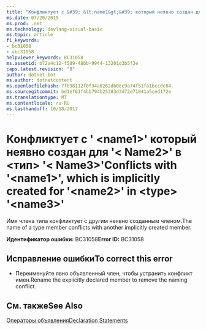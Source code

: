 ```yaml
---
title: "Конфликтует с &#39; &lt;name1&gt;&#39; который неявно создан для &#39;&lt; Name2&gt;&#39; в &lt;тип&gt; &#39;&lt; Name3&gt;&#39;"
ms.date: 07/20/2015
ms.prod: .net
ms.technology: devlang-visual-basic
ms.topic: article
f1_keywords:
- bc31058
- vbc31058
helpviewer_keywords: BC31058
ms.assetid: b72a4c12-f589-48bb-9944-13201d3b5f3e
caps.latest.revision: "8"
author: dotnet-bot
ms.author: dotnetcontent
ms.openlocfilehash: 7fb98112f0f34a0262db08c9a74f51fa1bccdc04
ms.sourcegitcommit: bd1ef61f4bb794b25383d3d72e71041a5ced172e
ms.translationtype: MT
ms.contentlocale: ru-RU
ms.lasthandoff: 10/18/2017
---
```

# <a name="conflicts-with-39ltname1gt39-which-is-implicitly-created-for-39ltname2gt39-in-lttypegt-39ltname3gt39"></a><span data-ttu-id="74baf-102">Конфликтует с &#39; &lt;name1&gt;&#39; который неявно создан для &#39;&lt; Name2&gt;&#39; в &lt;тип&gt; &#39;&lt; Name3&gt;&#39;</span><span class="sxs-lookup"><span data-stu-id="74baf-102">Conflicts with &#39;&lt;name1&gt;&#39;, which is implicitly created for &#39;&lt;name2&gt;&#39; in &lt;type&gt; &#39;&lt;name3&gt;&#39;</span></span>
<span data-ttu-id="74baf-103">Имя члена типа конфликтует с другим неявно созданным членом.</span><span class="sxs-lookup"><span data-stu-id="74baf-103">The name of a type member conflicts with another implicitly created member.</span></span>  
  
 <span data-ttu-id="74baf-104">**Идентификатор ошибки:** BC31058</span><span class="sxs-lookup"><span data-stu-id="74baf-104">**Error ID:** BC31058</span></span>  
  
## <a name="to-correct-this-error"></a><span data-ttu-id="74baf-105">Исправление ошибки</span><span class="sxs-lookup"><span data-stu-id="74baf-105">To correct this error</span></span>  
  
-   <span data-ttu-id="74baf-106">Переименуйте явно объявленный член, чтобы устранить конфликт имен.</span><span class="sxs-lookup"><span data-stu-id="74baf-106">Rename the explicitly declared member to remove the naming conflict.</span></span>  
  
## <a name="see-also"></a><span data-ttu-id="74baf-107">См. также</span><span class="sxs-lookup"><span data-stu-id="74baf-107">See Also</span></span>  
 [<span data-ttu-id="74baf-108">Операторы объявления</span><span class="sxs-lookup"><span data-stu-id="74baf-108">Declaration Statements</span></span>](~/docs/visual-basic/programming-guide/language-features/statements.md#declaration-statements)

